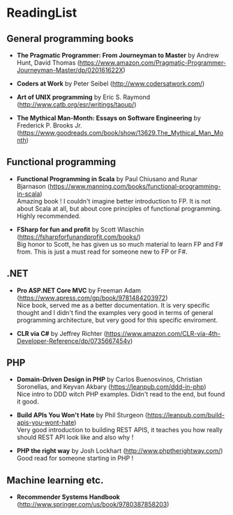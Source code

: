# ReadingList

## General programming books

- **The Pragmatic Programmer: From Journeyman to Master** by Andrew Hunt, David Thomas (https://www.amazon.com/Pragmatic-Programmer-Journeyman-Master/dp/020161622X)

- **Coders at Work** by Peter Seibel (http://www.codersatwork.com/)

- **Art of UNIX programming** by Eric S. Raymond (http://www.catb.org/esr/writings/taoup/)

- **The Mythical Man-Month: Essays on Software Engineering** by Frederick P. Brooks Jr. (https://www.goodreads.com/book/show/13629.The_Mythical_Man_Month)

## Functional programming

- **Functional Programming in Scala** by Paul Chiusano and Runar Bjarnason (https://www.manning.com/books/functional-programming-in-scala)<br>
Amazing book ! I couldn't imagine better introduction to FP. It is not about Scala at all, but about core principles of functional programming. Highly recommended.

- **FSharp for fun and profit** by Scott Wlaschin (https://fsharpforfunandprofit.com/books/)<br>
Big honor to Scott, he has given us so much material to learn FP and F# from. This is just a must read for someone new to FP or F#.

## .NET

- **Pro ASP.NET Core MVC** by Freeman Adam (https://www.apress.com/gp/book/9781484203972)<br>
Nice book, served me as a better documentation. It is very specific thought and I didn't find the examples very good in terms of general programming architecture, but very good for this specific enviroment.

- **CLR via C#** by Jeffrey Richter (https://www.amazon.com/CLR-via-4th-Developer-Reference/dp/0735667454v)

## PHP

- **Domain-Driven Design in PHP** by Carlos Buenosvinos, Christian Soronellas, and Keyvan Akbary (https://leanpub.com/ddd-in-php)<br>
Nice intro to DDD witch PHP examples. Didn't read to the end, but found it good.

- **Build APIs You Won't Hate** by Phil Sturgeon (https://leanpub.com/build-apis-you-wont-hate)<br>
Very good introduction to building REST APIS, it teaches you how really should REST API look like and also why ! 

- **PHP the right way** by Josh Lockhart (http://www.phptherightway.com/)<br>
Good read for someone starting in PHP !

## Machine learning etc.

- **Recommender Systems Handbook** (http://www.springer.com/us/book/9780387858203)
